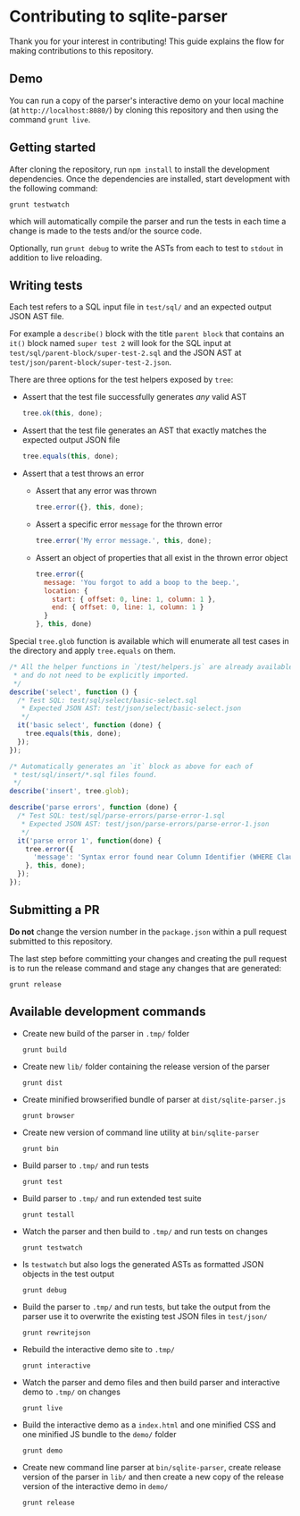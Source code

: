 # Contributing to sqlite-parser

Thank you for your interest in contributing! This guide explains the flow for
making contributions to this repository.

## Demo

You can run a copy of the parser's interactive demo on your local machine
(at `http://localhost:8080/`) by cloning this repository and then using the
command `grunt live`.

## Getting started

After cloning the repository, run `npm install` to install the development
dependencies. Once the dependencies are installed, start development with the
following command:

```
grunt testwatch
```

which will automatically compile the parser and run the tests in each time a
change is made to the tests and/or the source code.

Optionally, run `grunt debug` to write the ASTs from each to test to `stdout` in
addition to live reloading.

## Writing tests

Each test refers to a SQL input file in `test/sql/` and an expected output
JSON AST file.

For example a `describe()` block with the title `parent block` that contains an
`it()` block named `super test 2` will look for the SQL input at
`test/sql/parent-block/super-test-2.sql` and the JSON AST at
`test/json/parent-block/super-test-2.json`.

There are three options for the test helpers exposed by `tree`:
- Assert that the test file successfully generates _any_ valid AST
  ``` javascript
  tree.ok(this, done);
  ```

- Assert that the test file generates an AST that exactly matches the expected output JSON file
  ``` javascript
  tree.equals(this, done);
  ```

- Assert that a test throws an error
  - Assert that any error was thrown
    ``` javascript
    tree.error({}, this, done);
    ```

  - Assert a specific error `message` for the thrown error
    ``` javascript
    tree.error('My error message.', this, done);
    ```

  - Assert an object of properties that all exist in the thrown error object
    ``` javascript
    tree.error({
      message: 'You forgot to add a boop to the beep.',
      location: {
        start: { offset: 0, line: 1, column: 1 },
        end: { offset: 0, line: 1, column: 1 }
      }
    }, this, done)
    ```

Special `tree.glob` function is available which will enumerate all test cases
in the directory and apply `tree.equals` on them.

``` javascript
/* All the helper functions in `/test/helpers.js` are already available
 * and do not need to be explicitly imported.
 */
describe('select', function () {
  /* Test SQL: test/sql/select/basic-select.sql
   * Expected JSON AST: test/json/select/basic-select.json
   */
  it('basic select', function (done) {
    tree.equals(this, done);
  });
});

/* Automatically generates an `it` block as above for each of
 * test/sql/insert/*.sql files found.
 */
describe('insert', tree.glob);

describe('parse errors', function (done) {
  /* Test SQL: test/sql/parse-errors/parse-error-1.sql
   * Expected JSON AST: test/json/parse-errors/parse-error-1.json
   */
  it('parse error 1', function(done) {
    tree.error({
      'message': 'Syntax error found near Column Identifier (WHERE Clause)'
    }, this, done);
  });
});
```

## Submitting a PR

**Do not** change the version number in the `package.json` within a pull
request submitted to this repository.

The last step before committing your changes and creating the pull request is
to run the release command and stage any changes that are generated:

```
grunt release
```

## Available development commands

- Create new build of the parser in `.tmp/` folder
  ```
  grunt build
  ```

- Create new `lib/` folder containing the release version of the parser
  ```
  grunt dist
  ```

- Create minified browserified bundle of parser at `dist/sqlite-parser.js`
  ```
  grunt browser
  ```

- Create new version of command line utility at `bin/sqlite-parser`
  ```
  grunt bin
  ```

- Build parser to `.tmp/` and run tests
  ```
  grunt test
  ```

- Build parser to `.tmp/` and run extended test suite
  ```
  grunt testall
  ```

- Watch the parser and then build to `.tmp/` and run tests on changes
  ```
  grunt testwatch
  ```

- Is `testwatch` but also logs the generated ASTs as formatted JSON objects in the test output
  ```
  grunt debug
  ```

- Build the parser to `.tmp/` and run tests, but take the output from the parser use it to overwrite the existing test JSON files in `test/json/`
  ```
  grunt rewritejson
  ```

- Rebuild the interactive demo site to `.tmp/`
  ```
  grunt interactive
  ```

- Watch the parser and demo files and then build parser and interactive demo to `.tmp/` on changes
  ```
  grunt live
  ```

- Build the interactive demo as a `index.html` and one minified CSS and one minified JS bundle to the `demo/` folder
  ```
  grunt demo
  ```

- Create new command line parser at `bin/sqlite-parser`, create release version of the parser in `lib/` and then create a new copy of the release version of the interactive demo in `demo/`
  ```
  grunt release
  ```
